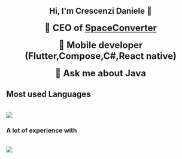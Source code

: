 <h2 align="center">Hi, I'm Crescenzi Daniele 👋</h2>

<p align="center">
  <strong style="font-size: 24px;">🔭 CEO of <a href="https://www.spaceconverter.it">SpaceConverter</a></strong><br><br>
  <strong style="font-size: 24px;">🌱 Mobile developer (Flutter,Compose,C#,React native)</strong><br><br>
  <strong style="font-size: 24px;">💬 Ask me about Java</strong>
</p>

## Most used Languages
<br/>
<img src="https://skillicons.dev/icons?i=java,kotlin,dart,flutter,swift,cpp,c,spring" /><br>




### A lot of experience with
<br/>
<img src="https://skillicons.dev/icons?i=html,css,python,javascript,mysql,flask" /><br>
